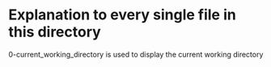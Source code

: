 # Explanation to every single file in this directory
0-current_working_directory  is used to display the current working directory
